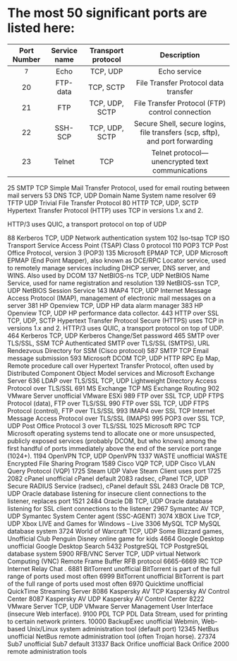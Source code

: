 # The most 50 significant ports are listed here:

| **Port Number** | **Service name** | **Transport protocol** | **Description** |  
| :---: | :----: | :----: | :---: |
| `7` | Echo | TCP, UDP	| Echo service |
| 20 | FTP-data | TCP, SCTP | File Transfer Protocol data transfer |
| 21 | FTP	| TCP, UDP, SCTP | File Transfer Protocol (FTP) control connection |
| 22 | SSH-SCP | TCP, UDP, SCTP | Secure Shell, secure logins, file transfers (scp, sftp), and port forwarding |
| 23 | Telnet |	TCP | Telnet protocol—unencrypted text communications |

25	SMTP	TCP	 Simple Mail Transfer Protocol, used for email routing between mail servers
53	DNS	TCP, UDP	 Domain Name System name resolver
69	TFTP	UDP	Trivial File Transfer Protocol
80	HTTP	TCP, UDP, SCTP	
Hypertext Transfer Protocol (HTTP) uses TCP in versions 1.x and 2. 

HTTP/3 uses QUIC, a transport protocol on top of UDP

88	Kerberos	TCP, UDP	Network authentication system
102	Iso-tsap	TCP	ISO Transport Service Access Point (TSAP) Class 0 protocol
110	POP3	TCP	Post Office Protocol, version 3 (POP3)
135	Microsoft EPMAP	TCP, UDP	Microsoft EPMAP (End Point Mapper), also known as DCE/RPC Locator service, used to remotely manage services including DHCP server, DNS server, and WINS. Also used by DCOM
137	NetBIOS-ns	TCP, UDP	 NetBIOS Name Service, used for name registration and resolution
139	NetBIOS-ssn	TCP, UDP	NetBIOS Session Service
143	IMAP4	TCP, UDP	 Internet Message Access Protocol (IMAP), management of electronic mail messages on a server
381	HP Openview	TCP, UDP	HP data alarm manager
383	HP Openview	TCP, UDP	HP performance data collector.
443	HTTP over SSL	TCP, UDP, SCTP	Hypertext Transfer Protocol Secure (HTTPS) uses TCP in versions 1.x and 2. HTTP/3 uses QUIC, a transport protocol on top of UDP.
464	Kerberos	TCP, UDP	Kerberos Change/Set password
465	SMTP over TLS/SSL, SSM	TCP	Authenticated SMTP over TLS/SSL (SMTPS), URL Rendezvous Directory for SSM (Cisco protocol)
587	SMTP	TCP	Email message submission
593	Microsoft DCOM	TCP, UDP	HTTP RPC Ep Map, Remote procedure call over Hypertext Transfer Protocol, often used by Distributed Component Object Model services and Microsoft Exchange Server
636	LDAP over TLS/SSL	TCP, UDP	Lightweight Directory Access Protocol over TLS/SSL
691	MS Exchange	TCP	MS Exchange Routing
902	VMware Server	unofficial	VMware ESXi
989	FTP over SSL	TCP, UDP	FTPS Protocol (data), FTP over TLS/SSL
990	FTP over SSL	TCP, UDP	 FTPS Protocol (control), FTP over TLS/SSL
993	IMAP4 over SSL	TCP	Internet Message Access Protocol over TLS/SSL (IMAPS)
995	POP3 over SSL	TCP, UDP	Post Office Protocol 3 over TLS/SSL
1025	Microsoft RPC	TCP	Microsoft operating systems tend to allocate one or more unsuspected, publicly exposed services (probably DCOM, but who knows) among the first handful of ports immediately above the end of the service port range (1024+).
1194	OpenVPN	TCP, UDP	OpenVPN
1337	WASTE	unofficial	WASTE Encrypted File Sharing Program
1589	Cisco VQP	TCP, UDP	Cisco VLAN Query Protocol (VQP)
1725	Steam	UDP	Valve Steam Client uses port 1725 
2082	cPanel	unofficial	cPanel default
2083	radsec, cPanel	TCP, UDP	 Secure RADIUS Service (radsec), cPanel default SSL
2483	Oracle DB	TCP, UDP	Oracle database listening for insecure client connections to the listener, replaces port 1521
2484	Oracle DB	TCP, UDP	Oracle database listening for SSL client connections to the listener
2967	Symantec AV	TCP, UDP	Symantec System Center agent (SSC-AGENT)
3074	XBOX Live	TCP, UDP	Xbox LIVE and Games for Windows – Live
3306	MySQL	TCP	 MySQL database system
3724	World of Warcraft	TCP, UDP	Some Blizzard games, Unofficial Club Penguin Disney online game for kids
4664	Google Desktop	unofficial	Google Desktop Search
5432	PostgreSQL	TCP	PostgreSQL database system
5900	RFB/VNC Server	TCP, UDP	virtual Network Computing (VNC) Remote Frame Buffer RFB protocol
6665-6669	IRC	TCP	Internet Relay Chat .
6881	BitTorrent	unofficial	BitTorrent is part of the full range of ports used most often
6999	BitTorrent	unofficial	BitTorrent is part of the full range of ports used most often
6970	Quicktime	unofficial	QuickTime Streaming Server
8086	Kaspersky AV	TCP	Kaspersky AV Control Center
8087	Kaspersky AV	UDP	Kaspersky AV Control Center
8222	VMware Server	TCP, UDP	VMware Server Management User Interface (insecure Web interface).
9100	PDL	TCP	PDL Data Stream, used for printing to certain network printers.
10000	BackupExec	unofficial	Webmin, Web-based Unix/Linux system administration tool (default port)
12345	NetBus	unofficial	NetBus remote administration tool (often Trojan horse).
27374	Sub7	unofficial	Sub7 default
31337	Back Orifice	unofficial	Back Orifice 2000 remote administration tools